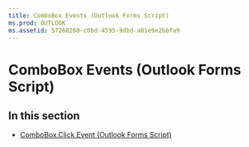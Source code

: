 ```yaml
---
title: ComboBox Events (Outlook Forms Script)
ms.prod: OUTLOOK
ms.assetid: 57268260-c0bd-4595-9dbd-a01e9e2bbfa9
---
```



# ComboBox Events (Outlook Forms Script)

## In this section


-  [ComboBox.Click Event (Outlook Forms Script)](combobox-click-event-outlook-forms-script.md)
    

